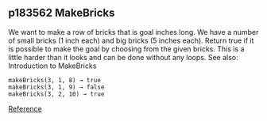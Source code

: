 ## p183562 MakeBricks
We want to make a row of bricks that is goal inches long. We have a number of small bricks (1 inch each) and big bricks (5 inches each). Return true if it is possible to make the goal by choosing from the given bricks. This is a little harder than it looks and can be done without any loops. See also: Introduction to MakeBricks

```
makeBricks(3, 1, 8) → true
makeBricks(3, 1, 9) → false
makeBricks(3, 2, 10) → true
```

[Reference](https://codingbat.com/prob/p183562)